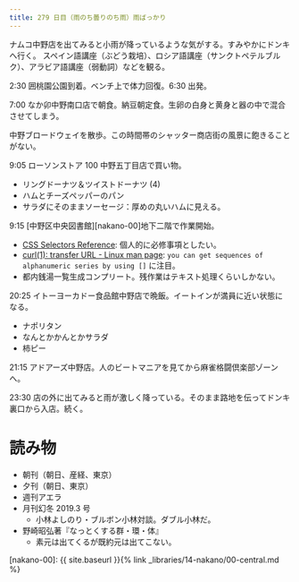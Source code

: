 ```yaml
---
title: 279 日目（雨のち曇りのち雨）雨ばっかり
---
```


ナムコ中野店を出てみると小雨が降っているような気がする。すみやかにドンキへ行く。
スペイン語講座（ぶどう栽培）、ロシア語講座（サンクトペテルブルク）、アラビア語講座（弱動詞）などを観る。

2:30 囲桃園公園到着。ベンチ上で体力回復。6:30 出発。

7:00 なか卯中野南口店で朝食。納豆朝定食。生卵の白身と黄身と器の中で混合させてしまう。

中野ブロードウェイを散歩。この時間帯のシャッター商店街の風景に飽きることがない。

9:05 ローソンストア 100 中野五丁目店で買い物。

* リングドーナツ＆ツイストドーナツ (4)
* ハムとチーズペッパーのパン
* サラダにそのままソーセージ：厚めの丸いハムに見える。

9:15 [中野区中央図書館][nakano-00]地下二階で作業開始。

* [CSS Selectors Reference](https://www.w3schools.com/cssref/css_selectors.asp): 個人的に必修事項としたい。
* [curl(1): transfer URL - Linux man page](https://linux.die.net/man/1/curl):
  `you can get sequences of alphanumeric series by using []` に注目。
* 都内銭湯一覧生成コンプリート。残作業はテキスト処理くらいしかない。

20:25 イトーヨーカドー食品館中野店で晩飯。イートインが満員に近い状態になる。

* ナポリタン
* なんとかかんとかサラダ
* 柿ピー

21:15 アドアーズ中野店。人のビートマニアを見てから麻雀格闘倶楽部ゾーンへ。

23:30 店の外に出てみると雨が激しく降っている。そのまま路地を伝ってドンキ裏口から入店。続く。

# 読み物

* 朝刊（朝日、産経、東京）
* 夕刊（朝日、東京）
* 週刊アエラ
* 月刊幻冬 2019.3 号
  * 小林よしのり・ブルボン小林対談。ダブル小林だ。
* 野崎昭弘著『なっとくする群・環・体』
  * 素元は出てくるが既約元は出てこない。

[nakano-00]: {{ site.baseurl }}{% link _libraries/14-nakano/00-central.md %}
